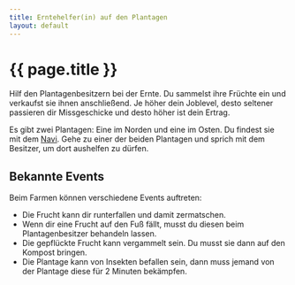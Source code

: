 ```yaml
---
title: Erntehelfer(in) auf den Plantagen
layout: default
---
```

# {{ page.title }}

Hilf den Plantagenbesitzern bei der Ernte. Du sammelst ihre Früchte ein und
verkaufst sie ihnen anschließend. Je höher dein Joblevel, desto seltener
passieren dir Missgeschicke und desto höher ist dein Ertrag.

Es gibt zwei Plantagen: Eine im Norden und eine im Osten. Du findest sie mit
dem [Navi](/commands/navi). Gehe zu einer der beiden Plantagen und sprich mit
dem Besitzer, um dort aushelfen zu dürfen.

## Bekannte Events

Beim Farmen können verschiedene Events auftreten:

- Die Frucht kann dir runterfallen und damit zermatschen.
- Wenn dir eine Frucht auf den Fuß fällt, musst du diesen beim Plantagenbesitzer
  behandeln lassen.
- Die gepflückte Frucht kann vergammelt sein. Du musst sie dann auf den Kompost
  bringen.
- Die Plantage kann von Insekten befallen sein, dann muss jemand von der
  Plantage diese für 2 Minuten bekämpfen.
